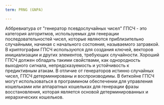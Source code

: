 ```yaml
---
term: PRNG (GNPA)

---
```

Аббревиатура от "генератор псевдослучайных чисел" ГПСЧ - это категория алгоритмов, используемых для генерации последовательностей чисел, которые являются приблизительно случайными, начиная с начального состояния, называемого затравкой. В криптографии ГПСЧ используются для создания ключей, векторов инициализации и других элементов, требующих случайности. Хороший ГПСЧ должен обладать такими свойствами, как однородность выходного сигнала, непредсказуемость и устойчивость к предиктивным атакам. В отличие от генераторов истинно случайных чисел, ГПСЧ детерминированы и воспроизводимы. В биткойне ГПСЧ могут использоваться в программном обеспечении для управления кошельками или аппаратных кошельках для генерации фразы восстановления, которая является основой детерминированных и иерархических кошельков.
